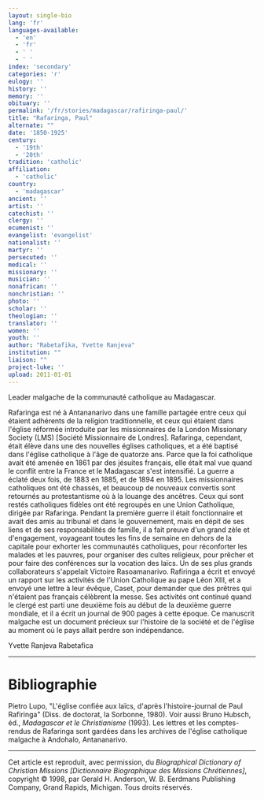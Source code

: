 ```yaml
---
layout: single-bio
lang: 'fr'
languages-available:
  - 'en'
  - 'fr'
  - ' '
  - ' '
index: 'secondary'
categories: 'r'
eulogy: ''
history: ''
memory: ''
obituary: ''
permalink: '/fr/stories/madagascar/rafiringa-paul/'
title: "Rafaringa, Paul"
alternate: ""
date: '1850-1925'
century:
  - '19th'
  - '20th'
tradition: 'catholic'
affiliation:
  - 'catholic'
country:
  - 'madagascar'
ancient: ''
artist: ''
catechist: ''
clergy: ''
ecumenist: ''
evangelist: 'evangelist'
nationalist: ''
martyr: ''
persecuted: ''
medical: ''
missionary: ''
musician: ''
nonafrican: ''
nonchristian: ''
photo: ''
scholar: ''
theologian: ''
translator: ''
women: ''
youth: ''
author: "Rabetafika, Yvette Ranjeva"
institution: ""
liaison: ""
project-luke: ''
upload: 2011-01-01
---
```




Leader malgache de la communauté catholique au Madagascar.

Rafaringa est né à Antananarivo dans une famille partagée entre ceux qui étaient adhérents de la religion traditionnelle, et ceux qui étaient dans l'église réformée introduite par les missionnaires de la London Missionary Society (LMS) [Société Missionnaire de Londres]. Rafaringa, cependant, était élève dans une des nouvelles églises catholiques, et a été baptisé dans l'église catholique à l'âge de quatorze ans. Parce que la foi catholique avait été amenée en 1861 par des jésuites français, elle était mal vue quand le conflit entre la France et le Madagascar s'est intensifié. La guerre a éclaté deux fois, de 1883 en 1885, et de 1894 en 1895. Les missionnaires catholiques ont été chassés, et beaucoup de nouveaux convertis sont retournés au protestantisme où à la louange des ancêtres. Ceux qui sont restés catholiques fidèles ont été regroupés en une Union Catholique, dirigée par Rafaringa. Pendant la première guerre il était fonctionnaire et avait des amis au tribunal et dans le gouvernement, mais en dépit de ses liens et de ses responsabilités de famille, il a fait preuve d'un grand zèle et d'engagement, voyageant toutes les fins de semaine en dehors de la capitale pour exhorter les communautés catholiques, pour réconforter les malades et les pauvres, pour organiser des cultes religieux, pour prêcher et pour faire des conférences sur la vocation des laïcs. Un de ses plus grands collaborateurs s'appelait Victoire Rasoamanarivo. Rafiringa a écrit et envoyé un rapport sur les activités de l'Union Catholique au pape Léon XIII, et a envoyé une lettre à leur évêque, Caset, pour demander que des prêtres qui n'étaient pas français célèbrent la messe. Ses activités ont continué quand le clergé est parti une deuxième fois au début de la deuxième guerre mondiale, et il a écrit un journal de 900 pages à cette époque. Ce manuscrit malgache est un document précieux sur l'histoire de la société et de l'église au moment où le pays allait perdre son indépendance.

Yvette Ranjeva Rabetafica

---

# Bibliographie

Pietro Lupo, "L'église confiée aux laïcs, d'après l'histoire-journal de Paul Rafiringa" (Diss. de doctorat, la Sorbonne, 1980). Voir aussi Bruno Hubsch, éd., *Madagascar et le Christianisme* (1993). Les lettres et les comptes-rendus de Rafaringa sont gardées dans les archives de l'église catholique malgache à Andohalo, Antananarivo.

---

Cet article est reproduit, avec permission, du *Biographical Dictionary of Christian Missions [Dictionnaire Biographique des Missions Chrétiennes]*, copyright © 1998, par Gerald H. Anderson, W. B. Eerdmans Publishing Company, Grand Rapids, Michigan. Tous droits réservés.
